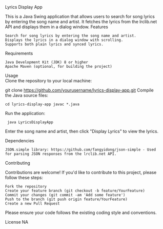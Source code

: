 Lyrics Display App

This is a Java Swing application that allows users to search for song lyrics by entering the song name and artist. It fetches the lyrics from the lrclib.net API and displays them in a dialog window.
Features

    Search for song lyrics by entering the song name and artist.
    Displays the lyrics in a dialog window with scrolling.
    Supports both plain lyrics and synced lyrics.

Requirements

    Java Development Kit (JDK) 8 or higher
    Apache Maven (optional, for building the project)
    

Usage   
Clone the repository to your local machine:


git clone https://github.com/yourusername/lyrics-display-app.git
Compile the Java source files:

    cd lyrics-display-app javac *.java
Run the application:

     java LyricsDisplayApp


  Enter the song name and artist, then click "Display Lyrics" to view the lyrics.

Dependencies

    JSON.simple library: https://github.com/fangyidong/json-simple - Used for parsing JSON responses from the lrclib.net API.

Contributing

Contributions are welcome! If you'd like to contribute to this project, please follow these steps:

    Fork the repository
    Create your feature branch (git checkout -b feature/YourFeature)
    Commit your changes (git commit -am 'Add some feature')
    Push to the branch (git push origin feature/YourFeature)
    Create a new Pull Request

Please ensure your code follows the existing coding style and conventions.

License
NA
